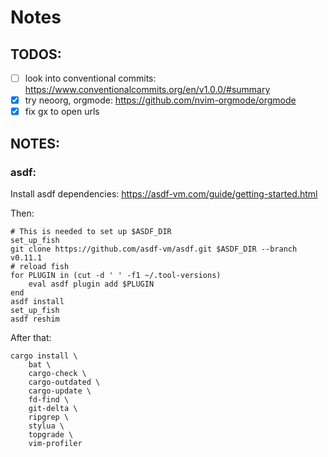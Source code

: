 # Notes

## TODOS:
- [ ] look into conventional commits: https://www.conventionalcommits.org/en/v1.0.0/#summary
- [x] try neoorg, orgmode: https://github.com/nvim-orgmode/orgmode
- [x] fix gx to open urls

## NOTES:
### asdf:
Install asdf dependencies:
https://asdf-vm.com/guide/getting-started.html

Then:

```fish
# This is needed to set up $ASDF_DIR
set_up_fish
git clone https://github.com/asdf-vm/asdf.git $ASDF_DIR --branch v0.11.1
# reload fish
for PLUGIN in (cut -d ' ' -f1 ~/.tool-versions)
    eval asdf plugin add $PLUGIN
end
asdf install
set_up_fish
asdf reshim
```
After that:

```fish
cargo install \
    bat \
    cargo-check \
    cargo-outdated \
    cargo-update \
    fd-find \
    git-delta \
    ripgrep \
    stylua \
    topgrade \
    vim-profiler
```
